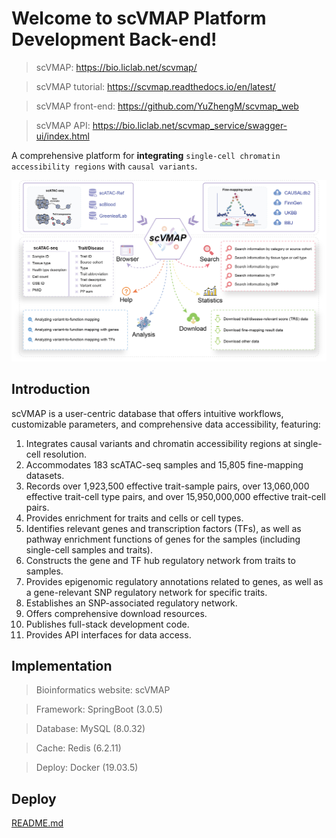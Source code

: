 # Welcome to scVMAP Platform Development Back-end!

> scVMAP: https://bio.liclab.net/scvmap/

> scVMAP tutorial: https://scvmap.readthedocs.io/en/latest/

> scVMAP front-end: https://github.com/YuZhengM/scvmap_web

> scVMAP API: https://bio.liclab.net/scvmap_service/swagger-ui/index.html

A comprehensive platform for **integrating** `single-cell chromatin accessibility regions` with `causal variants`.

![overview.png](src/main/resources/storage/img/overview.png)

## Introduction

scVMAP is a user-centric database that offers intuitive workflows, customizable parameters, and comprehensive data accessibility, featuring:

1. Integrates causal variants and chromatin accessibility regions at single-cell resolution.
2. Accommodates 183 scATAC-seq samples and 15,805 fine-mapping datasets.
3. Records over 1,923,500 effective trait-sample pairs, over 13,060,000 effective trait-cell type pairs, and over 15,950,000,000 effective trait-cell pairs.
4. Provides enrichment for traits and cells or cell types.
5. Identifies relevant genes and transcription factors (TFs), as well as pathway enrichment functions of genes for the samples (including single-cell samples and traits).
6. Constructs the gene and TF hub regulatory network from traits to samples.
7. Provides epigenomic regulatory annotations related to genes, as well as a gene-relevant SNP regulatory network for specific traits.
8. Establishes an SNP-associated regulatory network.
9. Offers comprehensive download resources.
10. Publishes full-stack development code.
11. Provides API interfaces for data access.

## Implementation

> Bioinformatics website: scVMAP

> Framework: SpringBoot (3.0.5)

> Database: MySQL (8.0.32)

> Cache: Redis (6.2.11)

> Deploy: Docker (19.03.5)

## Deploy

[README.md](src/main/resources/storage/deploy/README.md)
